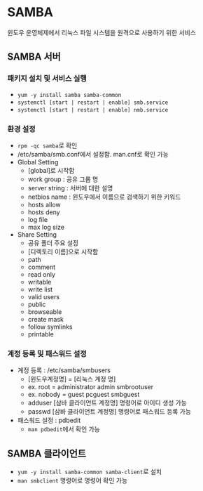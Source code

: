 # SAMBA
윈도우 운영체제에서 리눅스 파일 시스템을 원격으로 사용하기 위한 서비스

## SAMBA 서버
### 패키지 설치 및 서비스 실행
- ```yum -y install samba samba-common```
- ```systemctl [start | restart | enable] smb.service```
- ```systemctl [start | restart | enable] nmb.service```
### 환경 설정
- ```rpm -qc samba```로 확인
- /etc/samba/smb.conf에서 설정함. man.cnf로 확인 가능
- Global Setting
  - [global]로 시작함
  - work group : 공유 그룹 명
  - server string : 서버에 대한 설명
  - netbios name : 윈도우에서 이름으로 검색하기 위한 키워드
  - hosts allow
  - hosts deny
  - log file
  - max log size
- Share Setting
  - 공유 폴더 주요 설정
  - [디렉토리 이름]으로 시작함
  - path
  - comment
  - read only
  - writable
  - write list
  - valid users
  - public
  - browseable
  - create mask
  - follow symlinks
  - printable
### 계정 등록 및 패스워드 설정
- 계정 등록 : /etc/samba/smbusers
  - [윈도우계정명] = [리눅스 계정 명]
  - ex. root = administrator admin smbrootuser
  - ex. nobody = guest pcguest smbguest
  - adduser [삼바 클라이언트 계정명] 명령어로 아이디 생성 가능
  - passwd [삼바 클라이언트 계정명] 명령어로 패스워드 등록 가능
- 패스워드 설정 : pdbedit
  - ```man pdbedit```에서 확인 가능

## SAMBA 클라이언트
- ```yum -y install samba-common samba-client```로 설치
- ```man smbclient``` 명령어로 명령어 확인 가능












